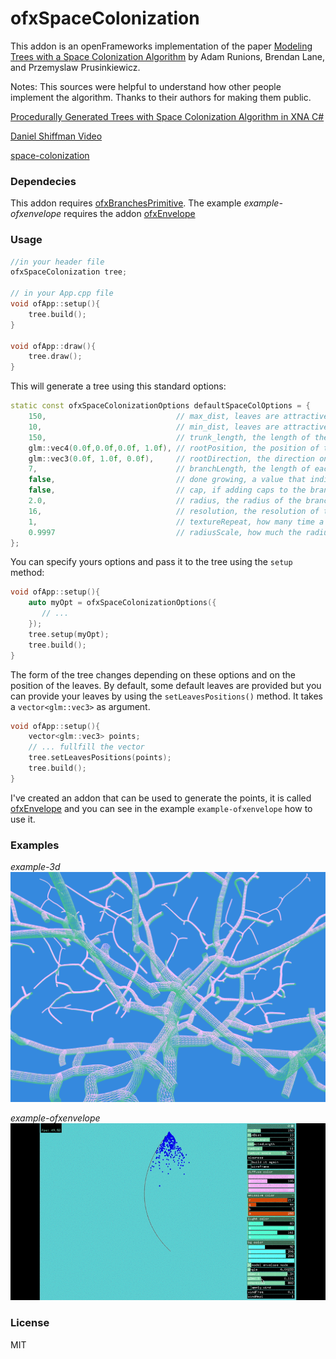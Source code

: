 # ofxSpaceColonization

This addon is an openFrameworks implementation of the paper [Modeling Trees with a Space Colonization Algorithm](http://algorithmicbotany.org/papers/colonization.egwnp2007.large.pdf) by Adam Runions, Brendan Lane, and Przemyslaw Prusinkiewicz.


Notes:
This sources were helpful to understand how other people implement the algorithm. Thanks to their authors for making them public.

[Procedurally Generated Trees with Space Colonization Algorithm in XNA C#](http://www.jgallant.com/procedurally-generating-trees-with-space-colonization-algorithm-in-xna/)

[Daniel Shiffman Video](https://www.youtube.com/watch?v=kKT0v3qhIQY)

[space-colonization](https://github.com/nicknikolov/space-colonization)

### Dependecies
This addon requires [ofxBranchesPrimitive](https://github.com/edap/ofxBranchesPrimitive). The example *example-ofxenvelope* requires the addon [ofxEnvelope](https://github.com/edap/ofxEnvelope)

### Usage

```cpp
//in your header file
ofxSpaceColonization tree;

// in your App.cpp file
void ofApp::setup(){
    tree.build();
}

void ofApp::draw(){
    tree.draw();
}
```

This will generate a tree using this standard options:

```cpp
static const ofxSpaceColonizationOptions defaultSpaceColOptions = {
    150,                             // max_dist, leaves are attractive if closer than this distance
    10,                              // min_dist, leaves are attractive if farther than this distance
    150,                             // trunk_length, the length of the trunk
    glm::vec4(0.0f,0.0f,0.0f, 1.0f), // rootPosition, the position of the root
    glm::vec3(0.0f, 1.0f, 0.0f),     // rootDirection, the direction on which the tree will starts to grow
    7,                               // branchLength, the length of each branch
    false,                           // done growing, a value that indicates when the grow process is done
    false,                           // cap, if adding caps to the branches or not
    2.0,                             // radius, the radius of the branch
    16,                              // resolution, the resolution of the cylinders composing the geometry
    1,                               // textureRepeat, how many time a texture has to be repeated on a branch
    0.9997                           // radiusScale, how much the radius will increase or decrease at each interaction
};
```

You can specify yours options and pass it to the tree using the `setup` method:

```cpp
void ofApp::setup(){
    auto myOpt = ofxSpaceColonizationOptions({
       // ...
    });
    tree.setup(myOpt);
    tree.build();
}
```

The form of the tree changes depending on these options and on the position of the leaves. By default, some default leaves are provided but you can provide your leaves by using the `setLeavesPositions()` method. It takes a `vector<glm::vec3>` as argument.

```cpp
void ofApp::setup(){
    vector<glm::vec3> points;
    // ... fullfill the vector
    tree.setLeavesPositions(points);
    tree.build();
}
```

I've created an addon that can be used to generate the points, it is called [ofxEnvelope](https://github.com/edap/ofxEnvelope) and you can see in the example `example-ofxenvelope` how to use it.


### Examples

*example-3d*
![example-3d](img/example-3d.png)

*example-ofxenvelope*
![example-ofxenvelope](img/example-ofxenvelope.gif)

### License
MIT
